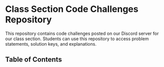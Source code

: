 # Class Section Code Challenges Repository

This repository contains code challenges posted on our Discord server for our class section. Students can use this repository to access problem statements, solution keys, and explanations.

## Table of Contents
